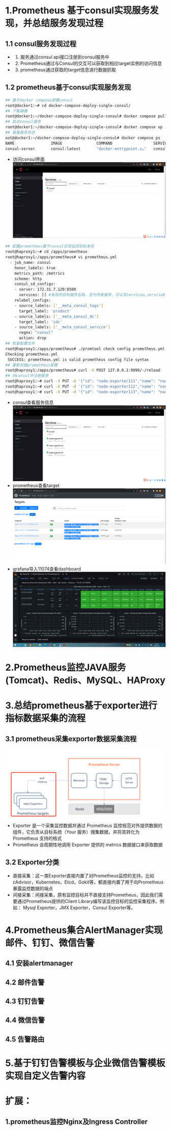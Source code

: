 # 1.Prometheus 基于consul实现服务发现，并总结服务发现过程
## 1.1 consul服务发现过程
* 1. 服务通过consul api接口注册到consul服务中
* 2. Prometheus通过与Consul的交互可以获取到相应target实例的访问信息
* 3. prometheus通过获取的target信息进行数据抓取
## 1.2 prometheus基于consul实现服务发现
```bash
## 基于docker compose部署consul
root@docker1:~# cd docker-compose-deploy-single-consul/
## 下载镜像
root@docker1:~/docker-compose-deploy-single-consul# docker compose pull
## 启动consul服务
root@docker1:~/docker-compose-deploy-single-consul# docker compose up -d
## 查看服务状态
oot@docker1:~/docker-compose-deploy-single-consul# docker compose ps
NAME                IMAGE               COMMAND                  SERVICE             CREATED             STATUS              PORTS
consul-server       consul:latest       "docker-entrypoint.s…"   consul1             40 seconds ago      Up 39 seconds       8300-8302/tcp, 8301-8302/udp, 8600/tcp, 8600/udp, 0.0.0.0:8500->8500/tcp

```
* 访问consul界面
![](pictures/consul-access-01.png)
```bash
## 配置prometheus基于consul实现监控目标发现
root@haproxy1:~# cd /apps/prometheus
root@haproxy1:/apps/prometheus# vi prometheus.yml
  - job_name: consul
    honor_labels: true
    metrics_path: /metrics
    scheme: http
    consul_sd_configs: 
    - server: 172.31.7.120:8500
      services: [] #发现的目标服务名称，空为所有服务，可以写servicea,servcieb,servicec
    relabel_configs: 
    - source_labels: ['__meta_consul_tags']
      target_label: 'product' 
    - source_labels: ['__meta_consul_dc']
      target_label: 'idc' 
    - source_labels: ['__meta_consul_service']
      regex: "consul"
      action: drop
## 检查配置文件
root@haproxy1:/apps/prometheus# ./promtool check config prometheus.yml 
Checking prometheus.yml
 SUCCESS: prometheus.yml is valid prometheus config file syntax
## 重新加载prometheus配置
root@haproxy1:/apps/prometheus# curl -X POST 127.0.0.1:9090/-/reload
## 向consul中注册服务
root@haproxy1:~# curl -X PUT -d '{"id": "node-exporter111","name": "node-exporter111","address": "172.31.7.111","port":39100,"tags": ["node-exporter"],"checks": [{"http": "http://172.31.7.111:39100/","interval": "5s"}]}' http://172.31.7.120:8500/v1/agent/service/register
root@haproxy1:~# curl -X PUT -d '{"id": "node-exporter112","name": "node-exporter112","address": "172.31.7.112","port":39100,"tags": ["node-exporter"],"checks": [{"http": "http://172.31.7.112:39100/","interval": "5s"}]}' http://172.31.7.120:8500/v1/agent/service/register
root@haproxy1:~# curl -X PUT -d '{"id": "node-exporter113","name": "node-exporter113","address": "172.31.7.113","port":39100,"tags": ["node-exporter"],"checks": [{"http": "http://172.31.7.113:39100/","interval": "5s"}]}' http://172.31.7.120:8500/v1/agent/service/register
```
* consul查看服务信息
![](pictures/consul-access-02.png)
* prometheus查看target
![](pictures/prometheus-access-consul-01.png)
* grafana导入11074查看dashboard
![](pictures/grafana-access-01.png)

# 2.Prometheus监控JAVA服务(Tomcat)、Redis、MySQL、HAProxy
# 3.总结prometheus基于exporter进行指标数据采集的流程
## 3.1 prometheus采集exporter数据采集流程
![](pictures/exporter-01.png)
* Exporter 是一个采集监控数据并通过 Prometheus 监控规范对外提供数据的组件，它负责从目标系统（Your 服务）搜集数据，并将其转化为 Prometheus 支持的格式
* Prometheus 会周期性地调用 Exporter 提供的 metrics 数据接口来获取数据
## 3.2 Exporter分类
* 直接采集：这一类Exporter直接内置了对Prometheus监控的支持，比如cAdvisor，Kubernetes，Etcd，Gokit等，都直接内置了用于向Prometheus暴露监控数据的端点
* 间接采集：间接采集，原有监控目标并不直接支持Prometheus，因此我们需要通过Prometheus提供的Client Library编写该监控目标的监控采集程序。例如： Mysql Exporter，JMX Exporter，Consul Exporter等。
# 4.Prometheus集合AlertManager实现邮件、钉钉、微信告警
## 4.1 安装alertmanager
## 4.2 邮件告警
## 4.3 钉钉告警
## 4.4 微信告警
## 4.5 告警路由
# 5.基于钉钉告警模板与企业微信告警模板实现自定义告警内容

# 扩展：
## 1.prometheus监控Nginx及Ingress Controller